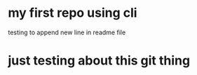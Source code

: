 #  my first repo using cli
testing to append new line in readme file
# just testing about this git thing

